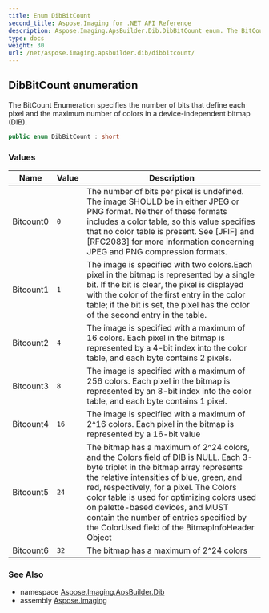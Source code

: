 ```yaml
---
title: Enum DibBitCount
second_title: Aspose.Imaging for .NET API Reference
description: Aspose.Imaging.ApsBuilder.Dib.DibBitCount enum. The BitCount Enumeration specifies the number of bits that define each pixel and the maximum number of colors in a deviceindependent bitmap DIB
type: docs
weight: 30
url: /net/aspose.imaging.apsbuilder.dib/dibbitcount/
---
```

## DibBitCount enumeration

The BitCount Enumeration specifies the number of bits that define each pixel and the maximum number of colors in a device-independent bitmap (DIB).

```csharp
public enum DibBitCount : short
```

### Values

| Name | Value | Description |
| --- | --- | --- |
| Bitcount0 | `0` | The number of bits per pixel is undefined. The image SHOULD be in either JPEG or PNG format. Neither of these formats includes a color table, so this value specifies that no color table is present. See [JFIF] and [RFC2083] for more information concerning JPEG and PNG compression formats. |
| Bitcount1 | `1` | The image is specified with two colors.Each pixel in the bitmap is represented by a single bit. If the bit is clear, the pixel is displayed with the color of the first entry in the color table; if the bit is set, the pixel has the color of the second entry in the table. |
| Bitcount2 | `4` | The image is specified with a maximum of 16 colors. Each pixel in the bitmap is represented by a 4-bit index into the color table, and each byte contains 2 pixels. |
| Bitcount3 | `8` | The image is specified with a maximum of 256 colors. Each pixel in the bitmap is represented by an 8-bit index into the color table, and each byte contains 1 pixel. |
| Bitcount4 | `16` | The image is specified with a maximum of 2^16 colors. Each pixel in the bitmap is represented by a 16-bit value |
| Bitcount5 | `24` | The bitmap has a maximum of 2^24 colors, and the Colors field of DIB is NULL. Each 3-byte triplet in the bitmap array represents the relative intensities of blue, green, and red, respectively, for a pixel. The Colors color table is used for optimizing colors used on palette-based devices, and MUST contain the number of entries specified by the ColorUsed field of the BitmapInfoHeader Object |
| Bitcount6 | `32` | The bitmap has a maximum of 2^24 colors |

### See Also

* namespace [Aspose.Imaging.ApsBuilder.Dib](../../aspose.imaging.apsbuilder.dib/)
* assembly [Aspose.Imaging](../../)


